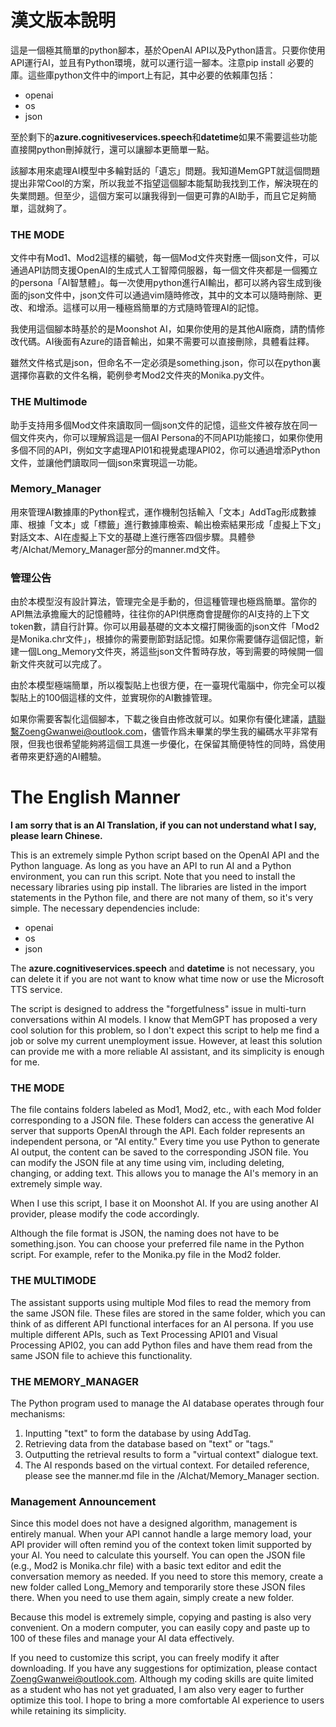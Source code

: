 # 漢文版本說明
這是一個極其簡單的python腳本，基於OpenAI API以及Python語言。只要你使用API運行AI，並且有Python環境，就可以運行這一腳本。注意pip install 必要的庫。這些庫python文件中的import上有記，其中必要的依賴庫包括：

  - openai
  - os
  - json 

至於剩下的**azure.cognitiveservices.speech**和**datetime**如果不需要這些功能直接開python刪掉就行，還可以讓腳本更簡單一點。

該腳本用來處理AI模型中多輪對話的「遺忘」問題。我知道MemGPT就這個問題提出非常Cool的方案，所以我並不指望這個腳本能幫助我找到工作，解決現在的失業問題。但至少，這個方案可以讓我得到一個更可靠的AI助手，而且它足夠簡單，這就夠了。

### THE MODE
文件中有Mod1、Mod2這樣的編號，每一個Mod文件夾對應一個json文件，可以通過API訪問支援OpenAI的生成式人工智障伺服器，每一個文件夾都是一個獨立的persona「AI智慧體」。每一次使用python進行AI輸出，都可以將內容生成到後面的json文件中，json文件可以通過vim隨時修改，其中的文本可以隨時刪除、更改、和增添。這樣可以用一種極爲簡單的方式隨時管理AI的記憶。

我使用這個腳本時基於的是Moonshot AI，如果你使用的是其他AI廠商，請酌情修改代碼。AI後面有Azure的語音輸出，如果不需要可以直接刪除，具體看註釋。

雖然文件格式是json，但命名不一定必須是something.json，你可以在python裏選擇你喜歡的文件名稱，範例參考Mod2文件夾的Monika.py文件。

### THE Multimode
助手支持用多個Mod文件來讀取同一個json文件的記憶，這些文件被存放在同一個文件夾內，你可以理解爲這是一個AI Persona的不同API功能接口，如果你使用多個不同的API，例如文字處理API01和視覺處理API02，你可以通過增添Python文件，並讓他們讀取同一個json來實現這一功能。

### Memory_Manager
用來管理AI數據庫的Python程式，運作機制包括輸入「文本」AddTag形成數據庫、根據「文本」或「標籤」進行數據庫檢索、輸出檢索結果形成「虛擬上下文」對話文本、AI在虛擬上下文的基礎上進行應答四個步驟。具體參考/AIchat/Memory_Manager部分的manner.md文件。

### 管理公告
由於本模型沒有設計算法，管理完全是手動的，但這種管理也極爲簡單。當你的API無法承擔龐大的記憶體時，往往你的API供應商會提醒你的AI支持的上下文token數，請自行計算。你可以用最基礎的文本文檔打開後面的json文件「Mod2是Monika.chr文件」，根據你的需要刪節對話記憶。如果你需要儲存這個記憶，新建一個Long_Memory文件夾，將這些json文件暫時存放，等到需要的時候開一個新文件夾就可以完成了。

由於本模型極端簡單，所以複製貼上也很方便，在一臺現代電腦中，你完全可以複製貼上的100個這樣的文件，並實現你的AI數據管理。

如果你需要客製化這個腳本，下載之後自由修改就可以。如果你有優化建議，請聯繫ZoengGwanwei@outlook.com，儘管作爲未畢業的學生我的編碼水平非常有限，但我也很希望能夠將這個工具進一步優化，在保留其簡便特性的同時，爲使用者帶來更舒適的AI體驗。


# The English Manner 
**I am sorry that is an AI Translation, if you can not understand what I say, please learn Chinese.**

This is an extremely simple Python script based on the OpenAI API and the Python language. As long as you have an API to run AI and a Python environment, you can run this script. Note that you need to install the necessary libraries using pip install. The libraries are listed in the import statements in the Python file, and there are not many of them, so it's very simple. The necessary dependencies include:

  - openai
  - os
  - json

The **azure.cognitiveservices.speech** and **datetime** is not necessary, you can delete it if you are not want to know what time now or use the Microsoft TTS service.

The script is designed to address the "forgetfulness" issue in multi-turn conversations within AI models. I know that MemGPT has proposed a very cool solution for this problem, so I don't expect this script to help me find a job or solve my current unemployment issue. However, at least this solution can provide me with a more reliable AI assistant, and its simplicity is enough for me.
### THE MODE
The file contains folders labeled as Mod1, Mod2, etc., with each Mod folder corresponding to a JSON file. These folders can access the generative AI server that supports OpenAI through the API. Each folder represents an independent persona, or "AI entity." Every time you use Python to generate AI output, the content can be saved to the corresponding JSON file. You can modify the JSON file at any time using vim, including deleting, changing, or adding text. This allows you to manage the AI's memory in an extremely simple way.

When I use this script, I base it on Moonshot AI. If you are using another AI provider, please modify the code accordingly.

Although the file format is JSON, the naming does not have to be something.json. You can choose your preferred file name in the Python script. For example, refer to the Monika.py file in the Mod2 folder.
### THE MULTIMODE
The assistant supports using multiple Mod files to read the memory from the same JSON file. These files are stored in the same folder, which you can think of as different API functional interfaces for an AI persona. If you use multiple different APIs, such as Text Processing API01 and Visual Processing API02, you can add Python files and have them read from the same JSON file to achieve this functionality.
### THE MEMORY_MANAGER
The Python program used to manage the AI database operates through four mechanisms:
 1. Inputting "text" to form the database by using AddTag.
 2. Retrieving data from the database based on "text" or "tags."
 3. Outputting the retrieval results to form a "virtual context" dialogue text.
 4. The AI responds based on the virtual context.
For detailed reference, please see the manner.md file in the /AIchat/Memory_Manager section.
### Management Announcement
Since this model does not have a designed algorithm, management is entirely manual. When your API cannot handle a large memory load, your API provider will often remind you of the context token limit supported by your AI. You need to calculate this yourself. You can open the JSON file (e.g., Mod2 is Monika.chr file) with a basic text editor and edit the conversation memory as needed. If you need to store this memory, create a new folder called Long_Memory and temporarily store these JSON files there. When you need to use them again, simply create a new folder.

Because this model is extremely simple, copying and pasting is also very convenient. On a modern computer, you can easily copy and paste up to 100 of these files and manage your AI data effectively.

If you need to customize this script, you can freely modify it after downloading. If you have any suggestions for optimization, please contact ZoengGwanwei@outlook.com. Although my coding skills are quite limited as a student who has not yet graduated, I am also very eager to further optimize this tool. I hope to bring a more comfortable AI experience to users while retaining its simplicity.
